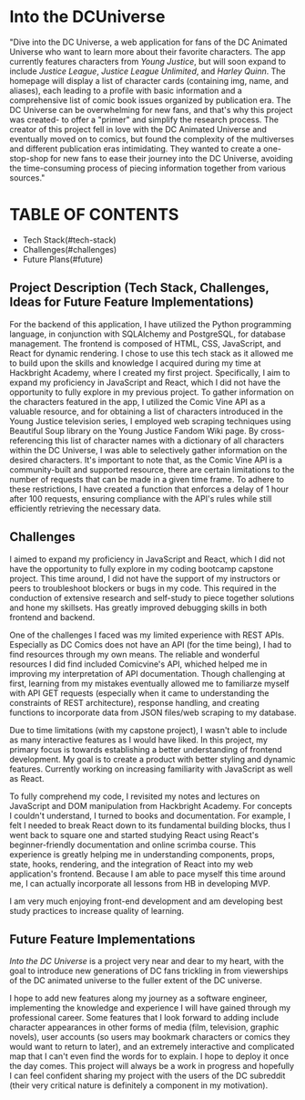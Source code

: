 # Into the DCUniverse

"Dive into the DC Universe, a web application for fans of the DC Animated Universe who want to learn more about their favorite characters. The app currently features characters from _Young Justice_, but will soon expand to include _Justice League_, _Justice League Unlimited_, and _Harley Quinn_. The homepage will display a list of character cards (containing img, name, and aliases), each leading to a profile with basic information and a comprehensive list of comic book issues organized by publication era. The DC Universe can be overwhelming for new fans, and that's why this project was created- to offer a "primer" and simplify the research process. The creator of this project fell in love with the DC Animated Universe and eventually moved on to comics, but found the complexity of the multiverses and different publication eras intimidating. They wanted to create a one-stop-shop for new fans to ease their journey into the DC Universe, avoiding the time-consuming process of piecing information together from various sources."

# TABLE OF CONTENTS
* Tech Stack(#tech-stack)
* Challenges(#challenges)
* Future Plans(#future)

## <a name="tech-stack"></a> Project Description (Tech Stack, Challenges, Ideas for Future Feature Implementations)

For the backend of this application, I have utilized the Python programming language, in conjunction with SQLAlchemy and PostgreSQL, for database management. The frontend is composed of HTML, CSS, JavaScript, and React for dynamic rendering. I chose to use this tech stack as it allowed me to build upon the skills and knowledge I acquired during my time at Hackbright Academy, where I created my first project. Specifically, I aim to expand my proficiency in JavaScript and React, which I did not have the opportunity to fully explore in my previous project. To gather information on the characters featured in the app, I utilized the Comic Vine API as a valuable resource, and for obtaining a list of characters introduced in the Young Justice television series, I employed web scraping techniques using Beautiful Soup library on the Young Justice Fandom Wiki page. By cross-referencing this list of character names with a dictionary of all characters within the DC Universe, I was able to selectively gather information on the desired characters.
It's important to note that, as the Comic Vine API is a community-built and supported resource, there are certain limitations to the number of requests that can be made in a given time frame. To adhere to these restrictions, I have created a function that enforces a delay of 1 hour after 100 requests, ensuring compliance with the API's rules while still efficiently retrieving the necessary data. 


## <a name="challenges"></a> Challenges

I aimed to expand my proficiency in JavaScript and React, which I did not have the
opportunity to fully explore in my coding bootcamp capstone project. This time around, I
did not have the support of my instructors or peers to troubleshoot blockers or
bugs in my code. This required in the conduction of extensive
research and self-study to piece together solutions and hone my skillsets. Has greatly improved debugging skills in both frontend and backend.

One of the challenges I faced was my limited experience with REST APIs. Especially as DC Comics does not have an API (for the time being), I had to find resources through my own means. The reliable and wonderful resources I did find included Comicvine's API, whiched helped me in improving my interpretation of API documentation. Though challenging at first, learning from my mistakes eventually allowed me to familiarze myself with API GET requests (especially when it came to understanding the constraints of REST architecture), response handling, and creating functions to incorporate data from JSON files/web scraping to my database.

Due to time limitations (with my capstone project), I wasn't able to include as many interactive features as I would have liked. In this project, my primary focus is towards establishing a better understanding of frontend development. My goal is to create a product with better styling and dynamic features. Currently working on increasing familiarity with JavaScript as well as React. 

To fully comprehend my code, I revisited my notes and lectures on JavaScript and DOM manipulation from Hackbright Academy. For concepts I couldn't understand, I turned to books and documentation. For example, I felt I needed to break React down to its fundamental building blocks, thus I went back to square one and started studying React using React's beginner-friendly documentation and online scrimba course. This experience is greatly helping me in understanding components, props, state, hooks, rendering, and the integration of React into my web application's frontend. Because I am able to pace myself this time around me, I can actually incorporate all lessons from HB in developing MVP.

I am very much enjoying front-end development and am developing best study practices to increase quality of learning.

## <a name="future"></a> Future Feature Implementations

_Into the DC Universe_ is a project very near and dear to my heart, with the goal to introduce new generations of DC fans trickling in from viewerships of the DC animated universe to the fuller extent of the DC universe.

I hope to add new features along my journey as a software engineer, implementing the knowledge and experience I will have gained through my professional career. Some features that I look forward to adding include character appearances in other forms of media (film, television, graphic novels), user accounts (so users may bookmark characters or comics they would want to return to later), and an extremely interactive and complicated map that I can't even find the words for to explain. I hope to deploy it once the day comes. This project will always be a work in progress and hopefully I can feel confident sharing my project with the users of the DC subreddit (their very critical nature is definitely a component in my motivation).


<!-- **under construction, explanation of how to work with comicvine REST API. For future users and/or my future self**

### Working with comicvine API:

- [comicvine API documentation](https://comicvine.gamespot.com/api/documentation)

Need to create an account with [comicvine](https://comicvine.gamespot.com/api/) to get an API key

Making GET Requests:

Start URL with:

"https://comicvine.com/api/"

Endpoints can be found in documentation under 'Resources'.

According to comicvine API developer forum, endpoint "characters" can't be filtered by publisher, so instead you will need to get a list of characters from a publisher.

Important factors in the URL request include:

- Your API key
- Your User-Agent
- Filters, specifically 'format' and 'field_list'
- Endpoints
- IDs

STEP 1: Get a List of Characters by Publisher

We will be using the endpoint 'publisher', so the URL to get all DC Comics characters will be as follows:
"https://comicvine.com/api/publisher/4010-10/?api_key={YOUR_API_KEY}&format=json&field_list=characters,aliases,description"

- URL Breakdown:

  - Endpoint(s): Because this project works with DC Comics characters only, the required endpoint will be '_publisher_' not '_publisher_**_s_**'.[^bignote]
  - DC Comics' publisher ID is **4010-10**
  - To reduce response payload size, I personally selected 'characters', 'aliases', and 'description'.[^1]
  - I recommend using POSTMAN first to check that your GET request queries are functioning. See footnote 1.
  - In order to get a 200 response (this is not necessary if using POSTMAN, as POSTMAN will send the user-agent automatically), you will need to also include your 'User-Agent' as a headers parameter in requests.get(). So your code will look like the following:
    ````
    payload = { ... }
    headers = { 'User-Agent' : YOUR_HEADER }
    {response = requests.get(URL, headers=headers, params=payload)}```
    - To find your header, go to [whatsmybrowser](https://www.whatsmiybrowser.org) . `ctrl + f` 'user agent' if you can't find your User-Agent (it looks something like this:
    'Mozilla/5.0 (platform; rv:geckoversion) Gecko/geckotrail Firefox/firefoxversion')
    ````
  - I personally did not include `payload = { ... }` in my code (see `api.py`) because I was having issues with the commas in 'field_list'. Looking back now, if I just removed the spaces it should be ok--but it's not necessary unless you're drastically changing my code as all the necessary fields are returned.

  - It took me a while to figure out why my get requests in VScode kept returning with the response 403, I resorted to downloading the JSON file from POSTMAN. The format was weird though, so I created the function `format_conversion(filename, new_filename)` to re-format retrieved data for readability.
    - THEREFORE, I will need to return to the initial get characters from publisher request from comicvineAPI when I get to that in a later point (most likely after or during the 8 day request cycle period).
      **\*** I will return to this once I re-do the function
      (IGNORE) - Once you fulfill the parameters for `get_publisher_characters(API_KEY)` (IGNORE)

  [^bignote]: Should you want to look for other publishers, I recommend using the 'publishers' endpoint. The reason being you can't merely put in the publisher name in the URL, Comic Vine has assigned IDs to each publisher. So by using the 'publishers' endpoint, see example below, you will get a list of publishers with all of their respective fields. You can specifically select what field you want returned for a reduced size of the response payload.

  `{https://comicvine.com/api/publishers/?api_key={YOUR_API_KEY}&format=json}`

  [^1] My API requests would only return the first field in my field list, which proved very, very, very annoying. Because I was using POSTMAN to ensure I was receiving the information I was requesting, in the Query Params, for the key 'field_list' the value I put in included 'characters, aliases, description'. My requests kept returning only 'characters' (which was OKAY because it included the character id--the most important detail I needed from the publisher GET request), but again, very inconvenient. Solution: I realized I was including spaces in the field_list values, so the value needed to be changed to 'characters,aliases,description'.

STEP 2: Get Character Information by Character ID

- The function `get_comicvine_API` will open the JSON file created from getting all characters by publisher. It will glean all character IDs and append them to a list. The funciton will then loop through each character id to make individual API get requests for every respective characters' information.[^2]
- It will take about 8 days to retrieve all character information, as comic vine as a request limit of 100 per hour.

[^2] (\*note from 10/28/2022, I was currently planning on collecting all data from comic vine but as I was creating this README.md file I realized I don't need all that data until my project is complete so I will need to create another function to just get 99 characters to test my db with)

URL = "https://comicvine.com/api/character/4005-1699/?api_key=6028f8ab23892d424a31b9845b1c36ed4f737523&format=json&field_list=name,real_name,deck,powers,movies,issues_died_in

https://comicvine.com/api/character/4005-1699/?api_key=6028f8ab23892d424a31b9845b1c36ed4f737523&format=json&field_list=name,real_name,deck,powers,movies,issues_died_in -->
